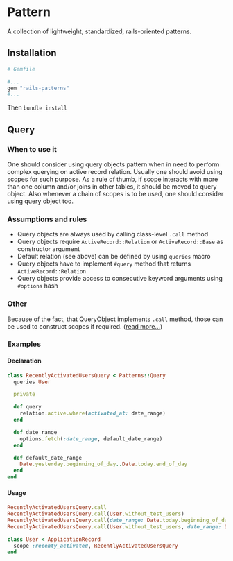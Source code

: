 # Pattern

A collection of lightweight, standardized, rails-oriented patterns.

## Installation

```ruby
# Gemfile

#...
gem "rails-patterns"
#...
```

Then `bundle install`

## Query
 
### When to use it

One should consider using query objects pattern when in need to perform complex querying on active record relation. 
Usually one should avoid using scopes for such purpose. 
As a rule of thumb, if scope interacts with more than one column and/or joins in other tables, it should be moved to query object.
Also whenever a chain of scopes is to be used, one should consider using query object too.

### Assumptions and rules

* Query objects are always used by calling class-level `.call` method
* Query objects require `ActiveRecord::Relation` or `ActiveRecord::Base` as constructor argument
* Default relation (see above) can be defined by using `queries` macro
* Query objects have to implement `#query` method that returns `ActiveRecord::Relation`
* Query objects provide access to consecutive keyword arguments using `#options` hash

### Other

Because of the fact, that QueryObject implements `.call` method, those can be used to construct scopes if required. ([read more...](http://craftingruby.com/posts/2015/06/29/query-objects-through-scopes.html))

### Examples

#### Declaration

```ruby
class RecentlyActivatedUsersQuery < Patterns::Query
  queries User

  private

  def query
    relation.active.where(activated_at: date_range)
  end

  def date_range
    options.fetch(:date_range, default_date_range)
  end

  def default_date_range
    Date.yesterday.beginning_of_day..Date.today.end_of_day
  end
end
```

#### Usage

```ruby
RecentlyActivatedUsersQuery.call
RecentlyActivatedUsersQuery.call(User.without_test_users)
RecentlyActivatedUsersQuery.call(date_range: Date.today.beginning_of_day..Date.today.end_of_day)
RecentlyActivatedUsersQuery.call(User.without_test_users, date_range: Date.today.beginning_of_day..Date.today.end_of_day)

class User < ApplicationRecord
  scope :recenty_activated, RecentlyActivatedUsersQuery
end
```

